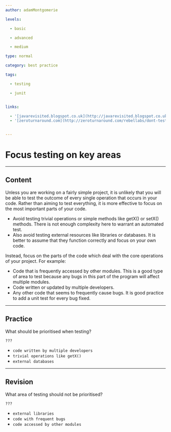 ```yaml
---
author: adamMontgomerie

levels:

  - basic

  - advanced

  - medium

type: normal

category: best practice

tags:

  - testing

  - junit


links:

  - '[javarevisited.blogspot.co.uk](http://javarevisited.blogspot.co.uk/2012/08/best-practices-to-write-junit-test.html){website}'
  - '[zeroturnaround.com](http://zeroturnaround.com/rebellabs/dont-test-blindly-the-right-methods-for-unit-testing-your-java-apps/){website}'


---
```


# Focus testing on key areas

---
## Content

Unless you are working on a fairly simple project, it is unlikely that you will be able to test the outcome of every single operation that occurs in your code. Rather than aiming to test everything, it is more effective to focus on the most important parts of your code. 

- Avoid testing trivial operations or simple methods like getX() or setX() methods. There is not enough complexity here to warrant an automated test. 
- Also avoid testing external resources like libraries or databases. It is better to assume that they function correctly and focus on your own code.

Instead, focus on the parts of the code which deal with the core operations of your project. For example:
- Code that is frequently accessed by other modules. This is a good type of area to test because any bugs in this part of the program will affect multiple modules.
- Code written or updated by multiple developers.
- Any other code that seems to frequently cause bugs. It is good practice to add a unit test for every bug fixed.

---
## Practice

What should be prioritised when testing?

`???`


* `code written by multiple developers` 
* `trivial operations like getX()` 
* `external databases`

---
## Revision

What area of testing should not be prioritised?

`???`


* `external libraries` 
* `code with frequent bugs` 
* `code accessed by other modules`

 
